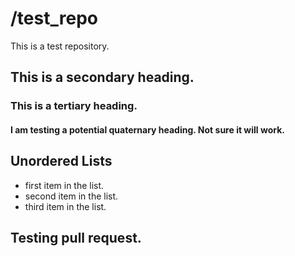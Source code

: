 # /test_repo
This is a test repository.

## This is a secondary heading.
### This is a tertiary heading.
#### I am testing a potential quaternary heading. Not sure it will work. 

## Unordered Lists
* first item in the list.
* second item in the list.
* third item in the list. 

## Testing pull request. 
